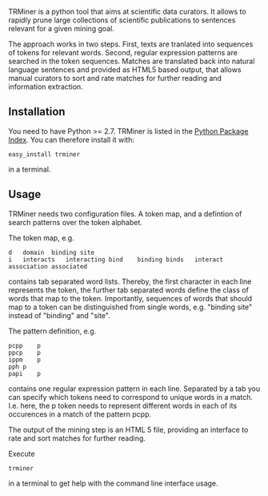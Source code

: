 TRMiner is a python tool that aims at scientific data curators.
It allows to rapidly prune large collections of scientific publications to sentences relevant for a given mining goal.

The approach works in two steps.
First, texts are tranlated into sequences of tokens for relevant words.
Second, regular expression patterns are searched in the token sequences.
Matches are translated back into natural language sentences and provided as HTML5 based output, that allows manual curators to sort and rate matches for further reading and information extraction.

## Installation ##
You need to have Python >= 2.7.
TRMiner is listed in the [Python Package Index](http://pypi.python.org/pypi/trminer). You can therefore install it with:
```
easy_install trminer
```
in a terminal.

## Usage ##
TRMiner needs two configuration files. A token map, and a defintion of search patterns over the token alphabet.

The token map, e.g.
```
d	domain	binding site
i	interacts	interacting	bind	binding	binds	interact	association	associated
```
contains tab separated word lists. Thereby, the first character in each line represents the token, the further tab separated words define the class of words that map to the token. Importantly, sequences of words that should map to a token can be distinguished from single words, e.g. "binding site" instead of "binding" and "site".

The pattern definition, e.g.
```
pcpp	p
ppcp	p
ippm	p
pph	p
papi	p
```
contains one regular expression pattern in each line. Separated by a tab you can specify which tokens need to correspond to unique words in a match. I.e. here, the p token needs to represent different words in each of its occurences in a match of the pattern pcpp.

The output of the mining step is an HTML 5 file, providing an interface to rate and sort matches for further reading.

Execute
```
trminer
```
in a terminal to get help with the command line interface usage.